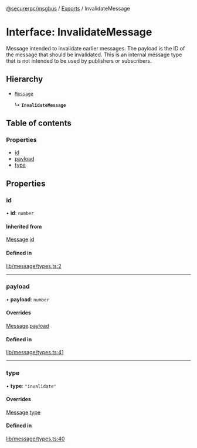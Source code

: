 [@securerpc/msgbus](../README.md) / [Exports](../modules.md) / InvalidateMessage

# Interface: InvalidateMessage

Message intended to invalidate earlier messages. The payload is the ID of the
message that should be invalidated. This is an internal message type that is not
intended to be used by publishers or subscribers.

## Hierarchy

- [`Message`](Message.md)

  ↳ **`InvalidateMessage`**

## Table of contents

### Properties

- [id](InvalidateMessage.md#id)
- [payload](InvalidateMessage.md#payload)
- [type](InvalidateMessage.md#type)

## Properties

### id

• **id**: `number`

#### Inherited from

[Message](Message.md).[id](Message.md#id)

#### Defined in

[lib/message/types.ts:2](https://github.com/sambacha/schoolbus/blob/79108f9/packages/dashboard-message-bus/lib/message/types.ts#L2)

---

### payload

• **payload**: `number`

#### Overrides

[Message](Message.md).[payload](Message.md#payload)

#### Defined in

[lib/message/types.ts:41](https://github.com/sambacha/schoolbus/blob/79108f9/packages/dashboard-message-bus/lib/message/types.ts#L41)

---

### type

• **type**: `"invalidate"`

#### Overrides

[Message](Message.md).[type](Message.md#type)

#### Defined in

[lib/message/types.ts:40](https://github.com/sambacha/schoolbus/blob/79108f9/packages/dashboard-message-bus/lib/message/types.ts#L40)
